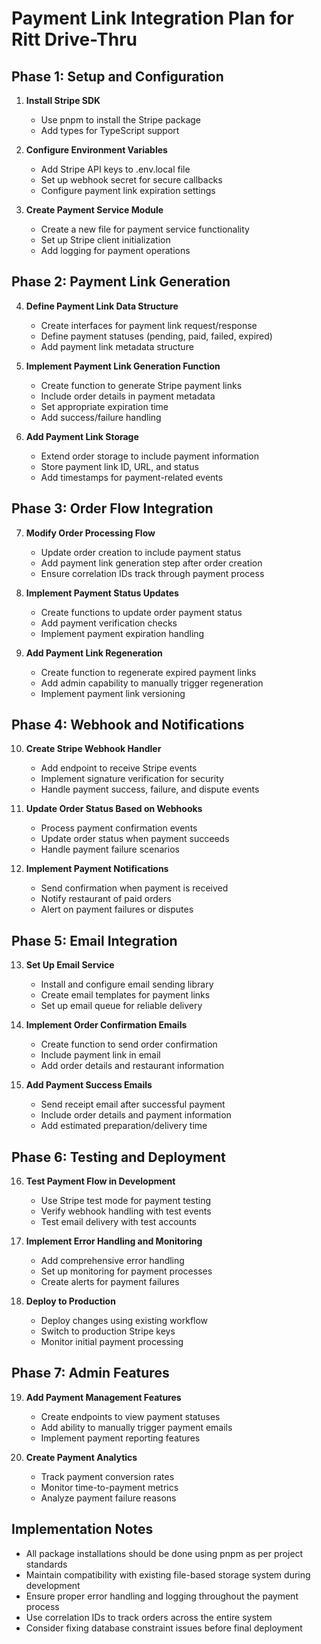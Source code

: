 # Payment Link Integration Plan for Ritt Drive-Thru

## Phase 1: Setup and Configuration

1. **Install Stripe SDK**
   - Use pnpm to install the Stripe package
   - Add types for TypeScript support

2. **Configure Environment Variables**
   - Add Stripe API keys to .env.local file
   - Set up webhook secret for secure callbacks
   - Configure payment link expiration settings

3. **Create Payment Service Module**
   - Create a new file for payment service functionality
   - Set up Stripe client initialization
   - Add logging for payment operations

## Phase 2: Payment Link Generation

4. **Define Payment Link Data Structure**
   - Create interfaces for payment link request/response
   - Define payment statuses (pending, paid, failed, expired)
   - Add payment link metadata structure

5. **Implement Payment Link Generation Function**
   - Create function to generate Stripe payment links
   - Include order details in payment metadata
   - Set appropriate expiration time
   - Add success/failure handling

6. **Add Payment Link Storage**
   - Extend order storage to include payment information
   - Store payment link ID, URL, and status
   - Add timestamps for payment-related events

## Phase 3: Order Flow Integration

7. **Modify Order Processing Flow**
   - Update order creation to include payment status
   - Add payment link generation step after order creation
   - Ensure correlation IDs track through payment process

8. **Implement Payment Status Updates**
   - Create functions to update order payment status
   - Add payment verification checks
   - Implement payment expiration handling

9. **Add Payment Link Regeneration**
   - Create function to regenerate expired payment links
   - Add admin capability to manually trigger regeneration
   - Implement payment link versioning

## Phase 4: Webhook and Notifications

10. **Create Stripe Webhook Handler**
    - Add endpoint to receive Stripe events
    - Implement signature verification for security
    - Handle payment success, failure, and dispute events

11. **Update Order Status Based on Webhooks**
    - Process payment confirmation events
    - Update order status when payment succeeds
    - Handle payment failure scenarios

12. **Implement Payment Notifications**
    - Send confirmation when payment is received
    - Notify restaurant of paid orders
    - Alert on payment failures or disputes

## Phase 5: Email Integration

13. **Set Up Email Service**
    - Install and configure email sending library
    - Create email templates for payment links
    - Set up email queue for reliable delivery

14. **Implement Order Confirmation Emails**
    - Create function to send order confirmation
    - Include payment link in email
    - Add order details and restaurant information

15. **Add Payment Success Emails**
    - Send receipt email after successful payment
    - Include order details and payment information
    - Add estimated preparation/delivery time

## Phase 6: Testing and Deployment

16. **Test Payment Flow in Development**
    - Use Stripe test mode for payment testing
    - Verify webhook handling with test events
    - Test email delivery with test accounts

17. **Implement Error Handling and Monitoring**
    - Add comprehensive error handling
    - Set up monitoring for payment processes
    - Create alerts for payment failures

18. **Deploy to Production**
    - Deploy changes using existing workflow
    - Switch to production Stripe keys
    - Monitor initial payment processing

## Phase 7: Admin Features

19. **Add Payment Management Features**
    - Create endpoints to view payment statuses
    - Add ability to manually trigger payment emails
    - Implement payment reporting features

20. **Create Payment Analytics**
    - Track payment conversion rates
    - Monitor time-to-payment metrics
    - Analyze payment failure reasons

## Implementation Notes

- All package installations should be done using pnpm as per project standards
- Maintain compatibility with existing file-based storage system during development
- Ensure proper error handling and logging throughout the payment process
- Use correlation IDs to track orders across the entire system
- Consider fixing database constraint issues before final deployment

